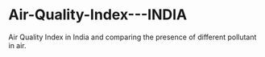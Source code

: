 # Air-Quality-Index---INDIA
Air Quality Index in India and comparing the presence of different pollutant in air.
